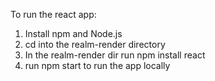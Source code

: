 To run the react app:

1) Install npm and Node.js 
2) cd into the realm-render directory
3) In the realm-render dir run npm install react
4) run npm start to run the app locally 
